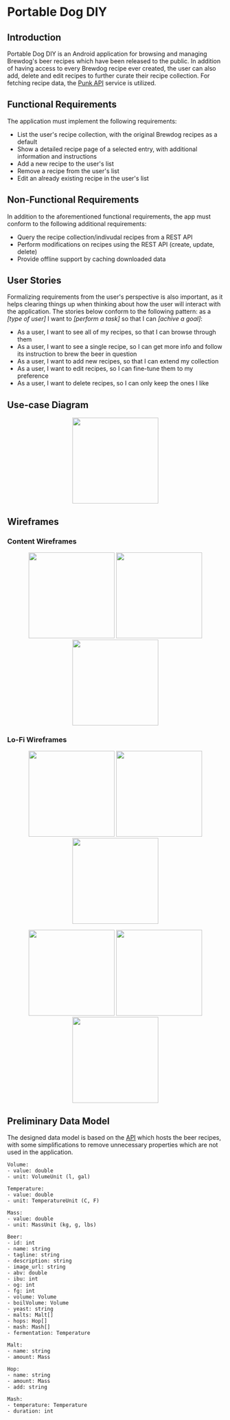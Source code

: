 # Portable Dog DIY

## Introduction

Portable Dog DIY is an Android application for browsing and managing Brewdog's beer recipes which have been released to the public. In addition of having access to every Brewdog recipe ever created, the user can also add, delete and edit recipes to further curate their recipe collection. For fetching recipe data, the [Punk API](https://www.brewdog.com/uk/community/diy-dog) service is utilized.

## Functional Requirements

The application must implement the following requirements:
* List the user's recipe collection, with the original Brewdog recipes as a default
* Show a detailed recipe page of a selected entry, with additional information and instructions
* Add a new recipe to the user's list
* Remove a recipe from the user's list
* Edit an already existing recipe in the user's list

## Non-Functional Requirements

In addition to the aforementioned functional requirements, the app must conform to the following additional requirements:
* Query the recipe collection/indivudal recipes from a REST API
* Perform modifications on recipes using the REST API (create, update, delete)
* Provide offline support by caching downloaded data

## User Stories

Formalizing requirements from the user's perspective is also important, as it helps clearing things up when thinking about how the user will interact with the application. The stories below conform to the following pattern: as a *[type of user]* I want to *[perform a task]* so that I can *[achive a goal]*:

* As a user, I want to see all of my recipes, so that I can browse through them
* As a user, I want to see a single recipe, so I can get more info and follow its instruction to brew the beer in question
* As a user, I want to add new recipes, so that I can extend my collection
* As a user, I want to edit recipes, so I can fine-tune them to my preference
* As a user, I want to delete recipes, so I can only keep the ones I like

<div style="page-break-after: always;"></div>

## Use-case Diagram

<p align="center">
<img width="200px" src="usecase.png">
</p>

## Wireframes

### Content Wireframes

<p align="center">
<img width="200px" src="wireframe/content/Recipe%20List.png">
<img width="200px" src="wireframe/content/Recipe%20Detail.png">
<img width="200px" src="wireframe/content/About.png">
</p>

<div style="page-break-after: always;"></div>

### Lo-Fi Wireframes

<p align="center">
<img width="200px" src="wireframe/lo-fi/Recipe%20List.png">
<img width="200px" src="wireframe/lo-fi/Recipe%20Detail.png">
<img width="200px" src="wireframe/lo-fi/Recipe%20Detail%202.png">
</p>

<p align="center">
<img width="200px" src="wireframe/lo-fi/Recipe%20Editor.png">
<img width="200px" src="wireframe/lo-fi/Recipe%20Editor%202.png">
<img width="200px" src="wireframe/lo-fi/About.png">
</p>

<div style="page-break-after: always;"></div>

## Preliminary Data Model

The designed data model is based on the [API](https://punkapi.com/documentation/v2) which hosts the beer recipes, with some simplifications to remove unnecessary properties which are not used in the application.

```
Volume:
- value: double
- unit: VolumeUnit (l, gal)

Temperature:
- value: double
- unit: TemperatureUnit (C, F)

Mass:
- value: double
- unit: MassUnit (kg, g, lbs)

Beer:
- id: int
- name: string
- tagline: string
- description: string
- image_url: string
- abv: double
- ibu: int
- og: int
- fg: int
- volume: Volume
- boilVolume: Volume
- yeast: string
- malts: Malt[]
- hops: Hop[]
- mash: Mash[]
- fermentation: Temperature

Malt:
- name: string
- amount: Mass

Hop:
- name: string
- amount: Mass
- add: string

Mash:
- temperature: Temperature
- duration: int
```
